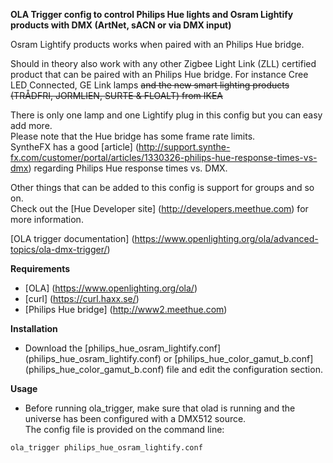 **OLA Trigger config to control Philips Hue lights and Osram Lightify products with DMX (ArtNet, sACN or via DMX input)**

Osram Lightify products works when paired with an Philips Hue bridge.

Should in theory also work with any other Zigbee Light Link (ZLL) certified product that can be paired with an Philips Hue bridge.
For instance Cree LED Connected, GE Link lamps ~~and the new smart lighting products (TRÅDFRI, JORMLIEN, SURTE & FLOALT) from IKEA~~

There is only one lamp and one Lightify plug in this config but you can easy add more.    
Please note that the Hue bridge has some frame rate limits.  
SyntheFX has a good [article] (http://support.synthe-fx.com/customer/portal/articles/1330326-philips-hue-response-times-vs-dmx) regarding Philips Hue response times vs. DMX.

Other things that can be added to this config is support for groups and so on.  
Check out the [Hue Developer site] (http://developers.meethue.com) for more information.

[OLA trigger documentation] (https://www.openlighting.org/ola/advanced-topics/ola-dmx-trigger/)

**Requirements**

* [OLA] (https://www.openlighting.org/ola/)
* [curl] (https://curl.haxx.se/)
* [Philips Hue bridge] (http://www2.meethue.com)

**Installation**
  
* Download the [philips_hue_osram_lightify.conf] (philips_hue_osram_lightify.conf) or [philips_hue_color_gamut_b.conf] (philips_hue_color_gamut_b.conf) file and edit the configuration section.

**Usage**  
* Before running ola_trigger, make sure that olad is running and the universe has been configured with a DMX512 source.  
The config file is provided on the command line:

`ola_trigger philips_hue_osram_lightify.conf`
